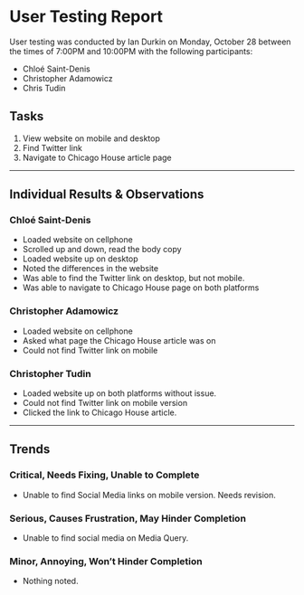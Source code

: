 # User Testing Report

User testing was conducted by Ian Durkin on Monday, October 28 between the times of 7:00PM and 10:00PM with the following participants:

- Chloé Saint-Denis
- Christopher Adamowicz
- Chris Tudin

## Tasks

1. View website on mobile and desktop
2. Find Twitter link
3. Navigate to Chicago House article page

---

## Individual Results & Observations

### Chloé Saint-Denis

- Loaded website on cellphone
- Scrolled up and down, read the body copy
- Loaded website up on desktop
- Noted the differences in the website
- Was able to find the Twitter link on desktop, but not mobile.
- Was able to navigate to Chicago House page on both platforms

### Christopher Adamowicz

- Loaded website on cellphone
- Asked what page the Chicago House article was on
- Could not find Twitter link on mobile


### Christopher Tudin

- Loaded website up on both platforms without issue.
- Could not find Twitter link on mobile version
- Clicked the link to Chicago House article.


---

## Trends

### Critical, Needs Fixing, Unable to Complete

- Unable to find Social Media links on mobile version. Needs revision.

### Serious, Causes Frustration, May Hinder Completion

- Unable to find social media on Media Query.


### Minor, Annoying, Won’t Hinder Completion

- Nothing noted.
